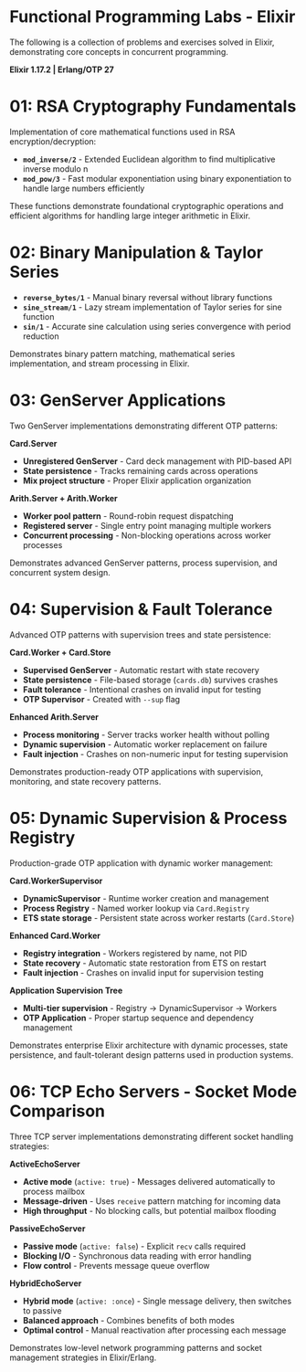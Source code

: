 # Functional Programming Labs - Elixir

The following is a collection of problems and exercises solved in Elixir, demonstrating core concepts in concurrent programming. 

**Elixir 1.17.2 | Erlang/OTP 27**

# 01: RSA Cryptography Fundamentals

Implementation of core mathematical functions used in RSA encryption/decryption:

- **`mod_inverse/2`** - Extended Euclidean algorithm to find multiplicative inverse modulo n
- **`mod_pow/3`** - Fast modular exponentiation using binary exponentiation to handle large numbers efficiently

These functions demonstrate foundational cryptographic operations and efficient algorithms for handling large integer arithmetic in Elixir.

# 02: Binary Manipulation & Taylor Series

- **`reverse_bytes/1`** - Manual binary reversal without library functions
- **`sine_stream/1`** - Lazy stream implementation of Taylor series for sine function  
- **`sin/1`** - Accurate sine calculation using series convergence with period reduction

Demonstrates binary pattern matching, mathematical series implementation, and stream processing in Elixir.

# 03: GenServer Applications

Two GenServer implementations demonstrating different OTP patterns:

**Card.Server**
- **Unregistered GenServer** - Card deck management with PID-based API
- **State persistence** - Tracks remaining cards across operations
- **Mix project structure** - Proper Elixir application organization

**Arith.Server + Arith.Worker** 
- **Worker pool pattern** - Round-robin request dispatching
- **Registered server** - Single entry point managing multiple workers
- **Concurrent processing** - Non-blocking operations across worker processes

Demonstrates advanced GenServer patterns, process supervision, and concurrent system design.

# 04: Supervision & Fault Tolerance

Advanced OTP patterns with supervision trees and state persistence:

**Card.Worker + Card.Store**
- **Supervised GenServer** - Automatic restart with state recovery
- **State persistence** - File-based storage (`cards.db`) survives crashes
- **Fault tolerance** - Intentional crashes on invalid input for testing
- **OTP Supervisor** - Created with `--sup` flag

**Enhanced Arith.Server**
- **Process monitoring** - Server tracks worker health without polling
- **Dynamic supervision** - Automatic worker replacement on failure
- **Fault injection** - Crashes on non-numeric input for testing supervision

Demonstrates production-ready OTP applications with supervision, monitoring, and state recovery patterns.

# 05: Dynamic Supervision & Process Registry

Production-grade OTP application with dynamic worker management:

**Card.WorkerSupervisor**
- **DynamicSupervisor** - Runtime worker creation and management
- **Process Registry** - Named worker lookup via `Card.Registry`
- **ETS state storage** - Persistent state across worker restarts (`Card.Store`)

**Enhanced Card.Worker**
- **Registry integration** - Workers registered by name, not PID
- **State recovery** - Automatic state restoration from ETS on restart
- **Fault injection** - Crashes on invalid input for supervision testing

**Application Supervision Tree**
- **Multi-tier supervision** - Registry → DynamicSupervisor → Workers
- **OTP Application** - Proper startup sequence and dependency management

Demonstrates enterprise Elixir architecture with dynamic processes, state persistence, and fault-tolerant design patterns used in production systems.

# 06: TCP Echo Servers - Socket Mode Comparison

Three TCP server implementations demonstrating different socket handling strategies:

**ActiveEchoServer**
- **Active mode** (`active: true`) - Messages delivered automatically to process mailbox
- **Message-driven** - Uses `receive` pattern matching for incoming data
- **High throughput** - No blocking calls, but potential mailbox flooding

**PassiveEchoServer** 
- **Passive mode** (`active: false`) - Explicit `recv` calls required
- **Blocking I/O** - Synchronous data reading with error handling
- **Flow control** - Prevents message queue overflow

**HybridEchoServer**
- **Hybrid mode** (`active: :once`) - Single message delivery, then switches to passive
- **Balanced approach** - Combines benefits of both modes
- **Optimal control** - Manual reactivation after processing each message

Demonstrates low-level network programming patterns and socket management strategies in Elixir/Erlang.
